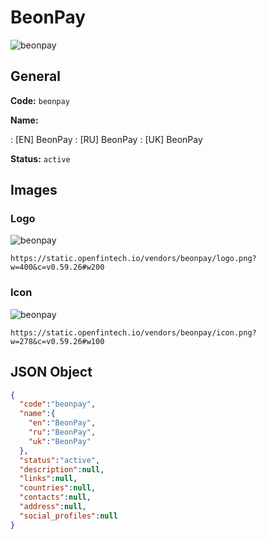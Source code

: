 
# BeonPay 
![beonpay](https://static.openfintech.io/vendors/beonpay/logo.png?w=400&c=v0.59.26#w200)  

## General 
 
**Code:** `beonpay` 
 
**Name:** 
 
:	[EN] BeonPay 
:	[RU] BeonPay 
:	[UK] BeonPay 
 
**Status:** `active` 
 

## Images 

### Logo 
 
![beonpay](https://static.openfintech.io/vendors/beonpay/logo.png?w=400&c=v0.59.26#w200)  

```
https://static.openfintech.io/vendors/beonpay/logo.png?w=400&c=v0.59.26#w200
```  

### Icon 
 
![beonpay](https://static.openfintech.io/vendors/beonpay/icon.png?w=278&c=v0.59.26#w100)  

```
https://static.openfintech.io/vendors/beonpay/icon.png?w=278&c=v0.59.26#w100
```  

## JSON Object 

```json
{
  "code":"beonpay",
  "name":{
    "en":"BeonPay",
    "ru":"BeonPay",
    "uk":"BeonPay"
  },
  "status":"active",
  "description":null,
  "links":null,
  "countries":null,
  "contacts":null,
  "address":null,
  "social_profiles":null
}
```  
